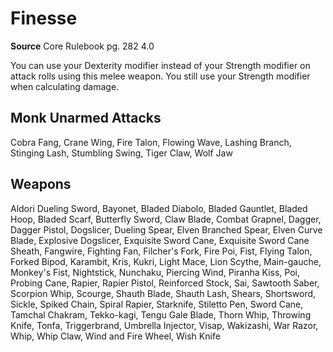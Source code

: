 # Finesse
**Source** Core Rulebook pg. 282 4.0

You can use your Dexterity modifier instead of your Strength modifier on attack rolls using this melee weapon. You still use your Strength modifier when calculating damage.

## Monk Unarmed Attacks
Cobra Fang, Crane Wing, Fire Talon, Flowing Wave, Lashing Branch, Stinging Lash, Stumbling Swing, Tiger Claw, Wolf Jaw

## Weapons
Aldori Dueling Sword, Bayonet, Bladed Diabolo, Bladed Gauntlet, Bladed Hoop, Bladed Scarf, Butterfly Sword, Claw Blade, Combat Grapnel, Dagger, Dagger Pistol, Dogslicer, Dueling Spear, Elven Branched Spear, Elven Curve Blade, Explosive Dogslicer, Exquisite Sword Cane, Exquisite Sword Cane Sheath, Fangwire, Fighting Fan, Filcher's Fork, Fire Poi, Fist, Flying Talon, Forked Bipod, Karambit, Kris, Kukri, Light Mace, Lion Scythe, Main-gauche, Monkey's Fist, Nightstick, Nunchaku, Piercing Wind, Piranha Kiss, Poi, Probing Cane, Rapier, Rapier Pistol, Reinforced Stock, Sai, Sawtooth Saber, Scorpion Whip, Scourge, Shauth Blade, Shauth Lash, Shears, Shortsword, Sickle, Spiked Chain, Spiral Rapier, Starknife, Stiletto Pen, Sword Cane, Tamchal Chakram, Tekko-kagi, Tengu Gale Blade, Thorn Whip, Throwing Knife, Tonfa, Triggerbrand, Umbrella Injector, Visap, Wakizashi, War Razor, Whip, Whip Claw, Wind and Fire Wheel, Wish Knife